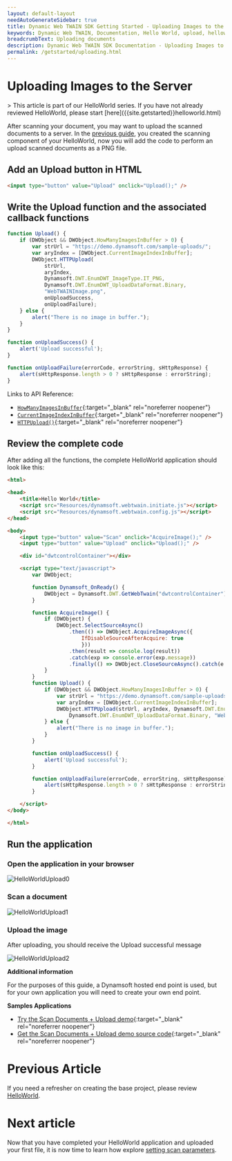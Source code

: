 ```yaml
---
layout: default-layout
needAutoGenerateSidebar: true
title: Dynamic Web TWAIN SDK Getting Started - Uploading Images to the Server
keywords: Dynamic Web TWAIN, Documentation, Hello World, upload, helloworld
breadcrumbText: Uploading documents
description: Dynamic Web TWAIN SDK Documentation - Uploading Images to the Server
permalink: /getstarted/uploading.html
---
```


# Uploading Images to the Server

<div class='blockquote-note'></div>
> This article is part of our HelloWorld series. If you have not already reviewed HelloWorld, please start [here]({{site.getstarted}}helloworld.html)

After scanning your document, you may want to upload the scanned documents to a server. In the [previous guide]({{site.getstarted}}helloworld.html), you created the scanning component of your HelloWorld, now you will add the code to perform an upload scanned documents as a PNG file. 

## Add an Upload button in HTML

``` html
<input type="button" value="Upload" onclick="Upload();" />
```

## Write the Upload function and the associated callback functions

``` javascript
function Upload() {
    if (DWObject && DWObject.HowManyImagesInBuffer > 0) {
        var strUrl = "https://demo.dynamsoft.com/sample-uploads/";
        var aryIndex = [DWObject.CurrentImageIndexInBuffer];
        DWObject.HTTPUpload(
            strUrl, 
            aryIndex, 
            Dynamsoft.DWT.EnumDWT_ImageType.IT_PNG,
            Dynamsoft.DWT.EnumDWT_UploadDataFormat.Binary, 
            "WebTWAINImage.png", 
            onUploadSuccess, 
            onUploadFailure);
    } else {
        alert("There is no image in buffer.");
    }
}

function onUploadSuccess() {
    alert('Upload successful');
}

function onUploadFailure(errorCode, errorString, sHttpResponse) {
    alert(sHttpResponse.length > 0 ? sHttpResponse : errorString);
}
```

<!-- To perform the upload, you will use the following APIs and Properties: -->
Links to API Reference:
<!-- - [`Dynamsoft.Lib.detect.ssl`]() -->

- [`HowManyImagesInBuffer`]({{site.info}}api/WebTwain_Buffer.html#howmanyimagesinbuffer){:target="_blank" rel="noreferrer noopener"}
- [`CurrentImageIndexInBuffer`]({{site.info}}api/WebTwain_Buffer.html#currentimageindexinbuffer){:target="_blank" rel="noreferrer noopener"}
- [`HTTPUpload()`]({{site.info}}api/WebTwain_IO.html#httpupload){:target="_blank" rel="noreferrer noopener"}

## Review the complete code

After adding all the functions, the complete HelloWorld application should look like this:

```html
<html>

<head>
    <title>Hello World</title>
    <script src="Resources/dynamsoft.webtwain.initiate.js"></script>
    <script src="Resources/dynamsoft.webtwain.config.js"></script>
</head>

<body>
    <input type="button" value="Scan" onclick="AcquireImage();" />
    <input type="button" value="Upload" onclick="Upload();" />

    <div id="dwtcontrolContainer"></div>

    <script type="text/javascript">
        var DWObject;

        function Dynamsoft_OnReady() {
            DWObject = Dynamsoft.DWT.GetWebTwain("dwtcontrolContainer");
        }

        function AcquireImage() {
            if (DWObject) {
                DWObject.SelectSourceAsync()
                    .then(() => DWObject.AcquireImageAsync({ 
                        IfDisableSourceAfterAcquire: true 
                        }))
                    .then(result => console.log(result))
                    .catch(exp => console.error(exp.message))
                    .finally(() => DWObject.CloseSourceAsync().catch(e => console.error(e)));
            }
        }
        function Upload() {
            if (DWObject && DWObject.HowManyImagesInBuffer > 0) {
                var strUrl = "https://demo.dynamsoft.com/sample-uploads/";
                var aryIndex = [DWObject.CurrentImageIndexInBuffer];
                DWObject.HTTPUpload(strUrl, aryIndex, Dynamsoft.DWT.EnumDWT_ImageType.IT_PNG,
                    Dynamsoft.DWT.EnumDWT_UploadDataFormat.Binary, "WebTWAINImage.png", onUploadSuccess, onUploadFailure);
            } else {
                alert("There is no image in buffer.");
            }
        }

        function onUploadSuccess() {
            alert('Upload successful');
        }

        function onUploadFailure(errorCode, errorString, sHttpResponse) {
            alert(sHttpResponse.length > 0 ? sHttpResponse : errorString);
        }

    </script>
</body>

</html>
```

## Run the application

### Open the application in your browser

![HelloWorldUpload0]({{site.assets}}imgs/HelloWorldUpload0.png)

### Scan a document

![HelloWorldUpload1]({{site.assets}}imgs/HelloWorldUpload1.png)

### Upload the image

After uploading, you should receive the Upload successful message

![HelloWorldUpload2]({{site.assets}}imgs/HelloWorldUpload2.png)



**Additional information**

For the purposes of this guide, a Dynamsoft hosted end point is used, but for your own application you will need to create your own end point. 

<!-- Please see [this guide <<link does not work yet as article is not yet written>>]() for creating your own endpoint. -->

**Samples Applications**
- [Try the Scan Documents + Upload demo](https://demo.dynamsoft.com/Samples/dwt/Scan-Documents-and-Upload-Them/DWT_Scan_Upload_Demo.html){:target="_blank" rel="noreferrer noopener"}
- [Get the Scan Documents + Upload demo source code](https://www.dynamsoft.com/web-twain/sample-downloads/?demoSampleId=4){:target="_blank" rel="noreferrer noopener"}

# Previous Article

If you need a refresher on creating the base project, please review [HelloWorld]({{site.getstarted}}helloworld.html).

# Next article

Now that you have completed your HelloWorld application and uploaded your first file, it is now time to learn how explore [setting scan parameters]({{site.getstarted}}scansettings.html).

<!-- - [Review HelloWorld]({{site.getstarted}}helloworld.html) -->
<!-- - [Customising your scan settings]({{site.getstarted}}scansettings.html) -->
<!-- - [Editing your images]({{site.getstarted}}editing.html) -->



<!--             // var url = Dynamsoft.Lib.detect.ssl ? "https://" : "http://";
            // url += location.hostname;
            // var path = location.pathname.substring(0, location.pathname.lastIndexOf("/") + 1);
            // url += location.port === "" ? path : ":" + location.port + path;
            // url += "saveUploadedPDF.aspx";

            // var url = (Dynamsoft.Lib.detect.ssl ? "https://" : "http://") + location.hostname + (location.port === "" ? location.pathname.substring(0, location.pathname.lastIndexOf("/") + 1) : ":" + location.port + location.pathname.substring(0, location.pathname.lastIndexOf("/") + 1)) + "saveUploadedPDF.aspx";

            // var url = `${location.protocol}//${location.host}${location.pathname.substring(0, location.pathname.lastIndexOf("/") + 1)}saveUploadedPDF.aspx`;
 -->